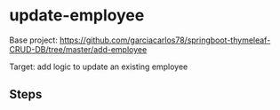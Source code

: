 # update-employee
Base project: https://github.com/garciacarlos78/springboot-thymeleaf-CRUD-DB/tree/master/add-employee  

Target: add logic to update an existing employee

## Steps
